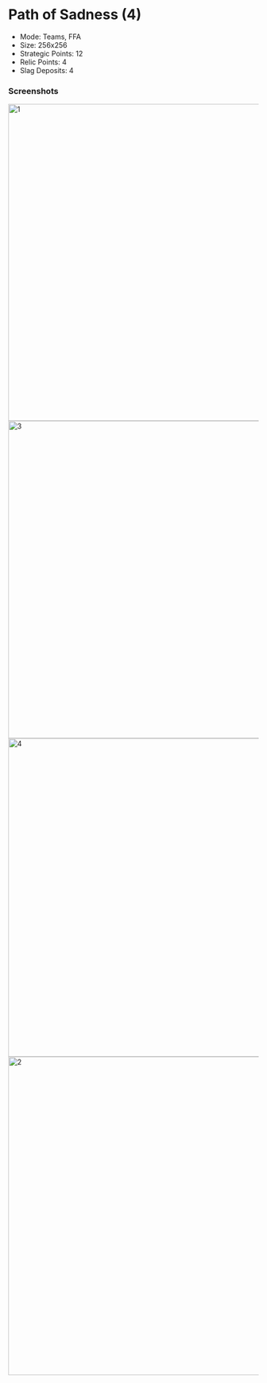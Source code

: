 # Path of Sadness (4)

* Mode: Teams, FFA
* Size: 256x256
* Strategic Points: 12
* Relic Points: 4
* Slag Deposits: 4

### Screenshots
<img width="992" height="638" alt="1" src="https://github.com/user-attachments/assets/bef02415-1830-40c5-8867-5a47d3348c4f" />
<img width="1084" height="639" alt="3" src="https://github.com/user-attachments/assets/faef195d-5f41-4347-bf01-6848968d8bbb" />
<img width="1087" height="641" alt="4" src="https://github.com/user-attachments/assets/a5319c17-e93a-418f-bb44-e2c63192f421" />
<img width="1086" height="641" alt="2" src="https://github.com/user-attachments/assets/01fdd8ee-de4f-4a29-ad76-d7da6f8525a8" />
